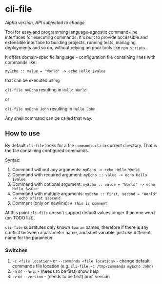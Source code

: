 # cli-file

*Alpha version, API subjected to change*

Tool for easy and programming language-agnostic command-line interfaces for executing commands.
It's built to provide accessible and extensible interface to building projects, running tests,
managing deployments and so on, without relying on poor tools like `npm scripts`.

It offers domain-specific language - configuration file containing lines with commands like:

```
myEcho :: value = "World" -> echo Hello $value
```

that can be executed using

`cli-file myEcho` resulting in `Hello World`

or

`cli-file myEcho John` resulting in `Hello John`

Any shell command can be called that way.

## How to use

By default `cli-file` looks for a file `commands.cli` in current directory.
That is the file containing configured commands.

Syntax:

1. Command without any arguments: `myEcho -> echo Hello World`
2. Command with required argument: `myEcho :: value -> echo Hello $value`
3. Command with optional argument: `myEcho :: value = "World" -> echo Hello $value`
4. Command with multiple arguments: `myEcho :: first, second = "World" -> echo $first $second`
5. Comment (only on newline): `# This is comment`

At this point `cli-file` doesn't support default values longer than one word (on TODO list).

`cli-file` substitutes only known `$param` names, therefore if there is any conflict between a parameter name,
and shell variable, just use different name for the parameter.

### Switches

1. `-c <file location>` or `--commands <file location>` - change default commands file location (e.g. `cli-file -c /tmp/commands myEcho John`)
2. `-h` or `--help` - (needs to be first) show help
3. `-v` or `--version` - (needs to be first) print version
